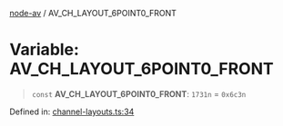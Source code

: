 [node-av](../globals.md) / AV\_CH\_LAYOUT\_6POINT0\_FRONT

# Variable: AV\_CH\_LAYOUT\_6POINT0\_FRONT

> `const` **AV\_CH\_LAYOUT\_6POINT0\_FRONT**: `1731n` = `0x6c3n`

Defined in: [channel-layouts.ts:34](https://github.com/seydx/av/blob/f8631fc881b394300b1479f511d55cf1c370a87f/src/constants/channel-layouts.ts#L34)
